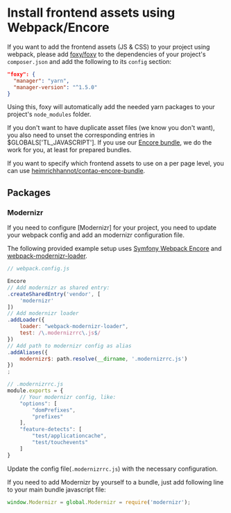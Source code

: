 # Install frontend assets using Webpack/Encore

If you want to add the frontend assets (JS & CSS) to your project using webpack, please add [foxy/foxy](https://github.com/fxpio/foxy) to the dependencies of your project's `composer.json` and add the following to its `config` section:

```json
"foxy": {
  "manager": "yarn",
  "manager-version": "^1.5.0"
}
```

Using this, foxy will automatically add the needed yarn packages to your project's `node_modules` folder.

If you don't want to have duplicate asset files (we know you don't want), you also need to unset the corresponding entries in $GLOBALS['TL_JAVASCRIPT']. If you use our [Encore bundle](https://github.com/heimrichhannot/contao-encore-bundle), we do the work for you, at least for prepared bundles. 

If you want to specify which frontend assets to use on a per page level, you can use [heimrichhannot/contao-encore-bundle](https://github.com/heimrichhannot/contao-encore-bundle). 

## Packages

### Modernizr
If you need to configure [Modernizr] for your project, you need to update your webpack config and add an modernizr configuration file.

The following provided example setup uses [Symfony Webpack Encore](https://github.com/symfony/webpack-encore) and [webpack-modernizr-loader](https://github.com/itgalaxy/webpack-modernizr-loader).

```javascript
// webpack.config.js

Encore
// Add modernizr as shared entry: 
.createSharedEntry('vendor', [
    'modernizr'
])
// Add modernizr loader
.addLoader({
    loader: "webpack-modernizr-loader",
    test: /\.modernizrrc\.js$/
})
// Add path to modernizr config as alias
.addAliases({
    modernizr$: path.resolve(__dirname, '.modernizrrc.js')
})
;
```

```javascript
// .modernizrrc.js
module.exports = {
    // Your modernizr config, like: 
    "options": [
        "domPrefixes",
        "prefixes"
    ],
    "feature-detects": [
        "test/applicationcache",
        "test/touchevents"
    ]
}
```

Update the config file(`.modernizrrc.js`) with the necessary configuration. 

If you need to add Modernizr by yourself to a bundle, just add following line to your main bundle javascript file:

```javascript
window.Modernizr = global.Modernizr = require('modernizr');
```